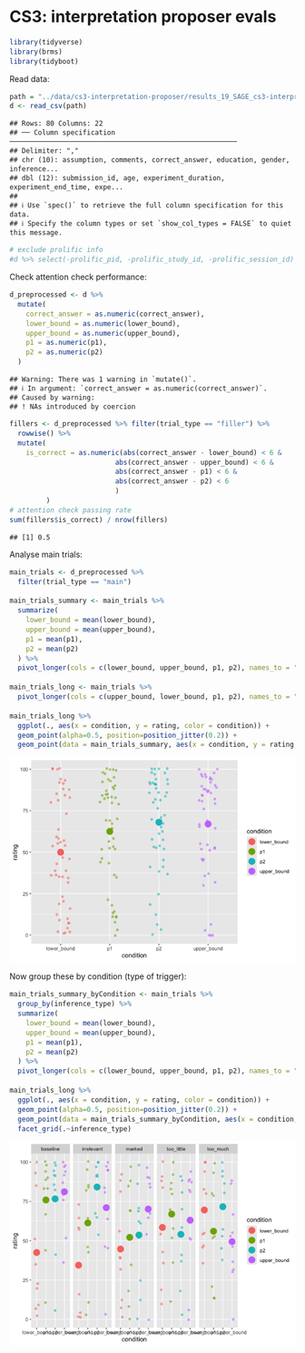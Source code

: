 CS3: interpretation proposer evals
================

``` r
library(tidyverse)
library(brms)
library(tidyboot)
```

Read data:

``` r
path = "../data/cs3-interpretation-proposer/results_19_SAGE_cs3-interpretation-proposer-evals_pilot-1_10.csv"
d <- read_csv(path)
```

    ## Rows: 80 Columns: 22
    ## ── Column specification ────────────────────────────────────────────────────────
    ## Delimiter: ","
    ## chr (10): assumption, comments, correct_answer, education, gender, inference...
    ## dbl (12): submission_id, age, experiment_duration, experiment_end_time, expe...
    ## 
    ## ℹ Use `spec()` to retrieve the full column specification for this data.
    ## ℹ Specify the column types or set `show_col_types = FALSE` to quiet this message.

``` r
# exclude prolific info
#d %>% select(-prolific_pid, -prolific_study_id, -prolific_session_id) %>% write_csv(path)
```

Check attention check performance:

``` r
d_preprocessed <- d %>%
  mutate(
    correct_answer = as.numeric(correct_answer),
    lower_bound = as.numeric(lower_bound),
    upper_bound = as.numeric(upper_bound),
    p1 = as.numeric(p1),
    p2 = as.numeric(p2)
  )
```

    ## Warning: There was 1 warning in `mutate()`.
    ## ℹ In argument: `correct_answer = as.numeric(correct_answer)`.
    ## Caused by warning:
    ## ! NAs introduced by coercion

``` r
fillers <- d_preprocessed %>% filter(trial_type == "filler") %>%
  rowwise() %>%
  mutate(
    is_correct = as.numeric(abs(correct_answer - lower_bound) < 6 &
                          abs(correct_answer - upper_bound) < 6 &
                          abs(correct_answer - p1) < 6 &
                          abs(correct_answer - p2) < 6
                          )
         )
# attention check passing rate
sum(fillers$is_correct) / nrow(fillers)
```

    ## [1] 0.5

Analyse main trials:

``` r
main_trials <- d_preprocessed %>%
  filter(trial_type == "main")

main_trials_summary <- main_trials %>%
  summarize(
    lower_bound = mean(lower_bound),
    upper_bound = mean(upper_bound),
    p1 = mean(p1),
    p2 = mean(p2)
  ) %>%
  pivot_longer(cols = c(lower_bound, upper_bound, p1, p2), names_to = "condition", values_to = "rating")

main_trials_long <- main_trials %>%
  pivot_longer(cols = c(upper_bound, lower_bound, p1, p2), names_to = "condition", values_to = "rating")

main_trials_long %>%
  ggplot(., aes(x = condition, y = rating, color = condition)) +
  geom_point(alpha=0.5, position=position_jitter(0.2)) +
  geom_point(data = main_trials_summary, aes(x = condition, y = rating, color = condition), size=5)
```

![](cs3-interpretation-proposer-pilot1_files/figure-gfm/unnamed-chunk-4-1.png)<!-- -->

Now group these by condition (type of trigger):

``` r
main_trials_summary_byCondition <- main_trials %>%
  group_by(inference_type) %>%
  summarize(
    lower_bound = mean(lower_bound),
    upper_bound = mean(upper_bound),
    p1 = mean(p1),
    p2 = mean(p2)
  ) %>%
  pivot_longer(cols = c(lower_bound, upper_bound, p1, p2), names_to = "condition", values_to = "rating")

main_trials_long %>%
  ggplot(., aes(x = condition, y = rating, color = condition)) +
  geom_point(alpha=0.5, position=position_jitter(0.2)) +
  geom_point(data = main_trials_summary_byCondition, aes(x = condition, y = rating, color = condition), size=5) +
  facet_grid(.~inference_type)
```

![](cs3-interpretation-proposer-pilot1_files/figure-gfm/unnamed-chunk-5-1.png)<!-- -->
